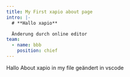 ```yaml
---
title: My First xapio about page
intro: |-
  # **Hallo xapio**

  Änderung durch online editor
team:
  - name: bbb
    position: chief
---
```


Hallo About xapio in my file
geändert in vscode
